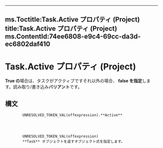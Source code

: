 

---
ms.Toctitle:Task.Active プロパティ (Project)
title:Task.Active プロパティ (Project)
ms.ContentId:74ee6808-e9c4-69cc-da3d-ec6802daf410
---
# Task.Active プロパティ (Project)




**True の**場合は、タスクがアクティブですそれ以外の場合、 **false を指定**します。読み取り/書き込み**バリアント**です。

## 構文

            UNRESOLVED_TOKEN_VAL(offexpression).**Active**




            UNRESOLVED_TOKEN_VAL(offexpression)
            **Task** オブジェクトを返すオブジェクト式を指定します。





